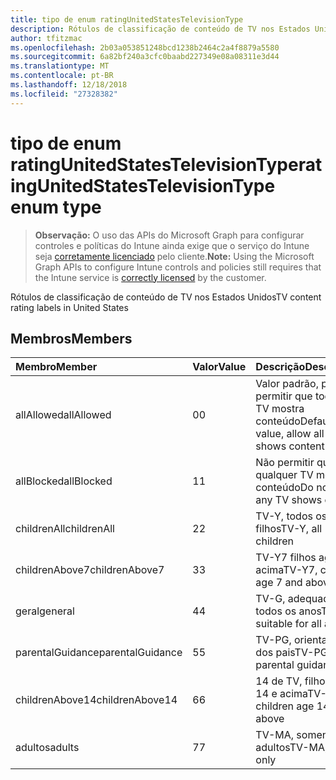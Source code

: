 ```yaml
---
title: tipo de enum ratingUnitedStatesTelevisionType
description: Rótulos de classificação de conteúdo de TV nos Estados Unidos
author: tfitzmac
ms.openlocfilehash: 2b03a053851248bcd1238b2464c2a4f8879a5580
ms.sourcegitcommit: 6a82bf240a3cfc0baabd227349e08a08311e3d44
ms.translationtype: MT
ms.contentlocale: pt-BR
ms.lasthandoff: 12/18/2018
ms.locfileid: "27328382"
---
```

# <a name="ratingunitedstatestelevisiontype-enum-type"></a><span data-ttu-id="7fdb7-103">tipo de enum ratingUnitedStatesTelevisionType</span><span class="sxs-lookup"><span data-stu-id="7fdb7-103">ratingUnitedStatesTelevisionType enum type</span></span>

> <span data-ttu-id="7fdb7-104">**Observação:** O uso das APIs do Microsoft Graph para configurar controles e políticas do Intune ainda exige que o serviço do Intune seja [corretamente licenciado](https://go.microsoft.com/fwlink/?linkid=839381) pelo cliente.</span><span class="sxs-lookup"><span data-stu-id="7fdb7-104">**Note:** Using the Microsoft Graph APIs to configure Intune controls and policies still requires that the Intune service is [correctly licensed](https://go.microsoft.com/fwlink/?linkid=839381) by the customer.</span></span>

<span data-ttu-id="7fdb7-105">Rótulos de classificação de conteúdo de TV nos Estados Unidos</span><span class="sxs-lookup"><span data-stu-id="7fdb7-105">TV content rating labels in United States</span></span>
## <a name="members"></a><span data-ttu-id="7fdb7-106">Membros</span><span class="sxs-lookup"><span data-stu-id="7fdb7-106">Members</span></span>
|<span data-ttu-id="7fdb7-107">Membro</span><span class="sxs-lookup"><span data-stu-id="7fdb7-107">Member</span></span>|<span data-ttu-id="7fdb7-108">Valor</span><span class="sxs-lookup"><span data-stu-id="7fdb7-108">Value</span></span>|<span data-ttu-id="7fdb7-109">Descrição</span><span class="sxs-lookup"><span data-stu-id="7fdb7-109">Description</span></span>|
|:---|:---|:---|
|<span data-ttu-id="7fdb7-110">allAllowed</span><span class="sxs-lookup"><span data-stu-id="7fdb7-110">allAllowed</span></span>|<span data-ttu-id="7fdb7-111">0</span><span class="sxs-lookup"><span data-stu-id="7fdb7-111">0</span></span>|<span data-ttu-id="7fdb7-112">Valor padrão, para permitir que todos os TV mostra conteúdo</span><span class="sxs-lookup"><span data-stu-id="7fdb7-112">Default value, allow all TV shows content</span></span>|
|<span data-ttu-id="7fdb7-113">allBlocked</span><span class="sxs-lookup"><span data-stu-id="7fdb7-113">allBlocked</span></span>|<span data-ttu-id="7fdb7-114">1</span><span class="sxs-lookup"><span data-stu-id="7fdb7-114">1</span></span>|<span data-ttu-id="7fdb7-115">Não permitir que qualquer TV mostra conteúdo</span><span class="sxs-lookup"><span data-stu-id="7fdb7-115">Do not allow any TV shows content</span></span>|
|<span data-ttu-id="7fdb7-116">childrenAll</span><span class="sxs-lookup"><span data-stu-id="7fdb7-116">childrenAll</span></span>|<span data-ttu-id="7fdb7-117">2</span><span class="sxs-lookup"><span data-stu-id="7fdb7-117">2</span></span>|<span data-ttu-id="7fdb7-118">TV-Y, todos os filhos</span><span class="sxs-lookup"><span data-stu-id="7fdb7-118">TV-Y, all children</span></span>|
|<span data-ttu-id="7fdb7-119">childrenAbove7</span><span class="sxs-lookup"><span data-stu-id="7fdb7-119">childrenAbove7</span></span>|<span data-ttu-id="7fdb7-120">3</span><span class="sxs-lookup"><span data-stu-id="7fdb7-120">3</span></span>|<span data-ttu-id="7fdb7-121">TV-Y7 filhos age 7 e acima</span><span class="sxs-lookup"><span data-stu-id="7fdb7-121">TV-Y7, children age 7 and above</span></span>|
|<span data-ttu-id="7fdb7-122">geral</span><span class="sxs-lookup"><span data-stu-id="7fdb7-122">general</span></span>|<span data-ttu-id="7fdb7-123">4</span><span class="sxs-lookup"><span data-stu-id="7fdb7-123">4</span></span>|<span data-ttu-id="7fdb7-124">TV-G, adequado para todos os anos</span><span class="sxs-lookup"><span data-stu-id="7fdb7-124">TV-G, suitable for all ages</span></span>|
|<span data-ttu-id="7fdb7-125">parentalGuidance</span><span class="sxs-lookup"><span data-stu-id="7fdb7-125">parentalGuidance</span></span>|<span data-ttu-id="7fdb7-126">5</span><span class="sxs-lookup"><span data-stu-id="7fdb7-126">5</span></span>|<span data-ttu-id="7fdb7-127">TV-PG, orientação dos pais</span><span class="sxs-lookup"><span data-stu-id="7fdb7-127">TV-PG, parental guidance</span></span>|
|<span data-ttu-id="7fdb7-128">childrenAbove14</span><span class="sxs-lookup"><span data-stu-id="7fdb7-128">childrenAbove14</span></span>|<span data-ttu-id="7fdb7-129">6</span><span class="sxs-lookup"><span data-stu-id="7fdb7-129">6</span></span>|<span data-ttu-id="7fdb7-130">14 de TV, filhos age 14 e acima</span><span class="sxs-lookup"><span data-stu-id="7fdb7-130">TV-14, children age 14 and above</span></span>|
|<span data-ttu-id="7fdb7-131">adultos</span><span class="sxs-lookup"><span data-stu-id="7fdb7-131">adults</span></span>|<span data-ttu-id="7fdb7-132">7</span><span class="sxs-lookup"><span data-stu-id="7fdb7-132">7</span></span>|<span data-ttu-id="7fdb7-133">TV-MA, somente para adultos</span><span class="sxs-lookup"><span data-stu-id="7fdb7-133">TV-MA, adults only</span></span>|



